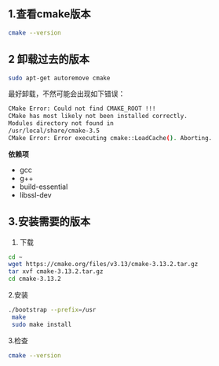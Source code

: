 ## 1.查看cmake版本

```bash
cmake --version
```

## 2 卸载过去的版本

```bash
sudo apt-get autoremove cmake
```

最好卸载，不然可能会出现如下错误：

```bash
CMake Error: Could not find CMAKE_ROOT !!!
CMake has most likely not been installed correctly.
Modules directory not found in
/usr/local/share/cmake-3.5
CMake Error: Error executing cmake::LoadCache(). Aborting.
```

**依赖项**

- gcc
- g++
- build-essential
- libssl-dev

## 3.安装需要的版本

1. 下载

```bash
cd ~
wget https://cmake.org/files/v3.13/cmake-3.13.2.tar.gz
tar xvf cmake-3.13.2.tar.gz
cd cmake-3.13.2
```

2.安装

```bash
./bootstrap --prefix=/usr
 make
 sudo make install
```

3.检查

```bash
cmake --version
```